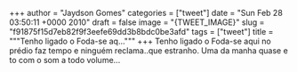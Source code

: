 
+++
author = "Jaydson Gomes"
categories = ["tweet"]
date = "Sun Feb 28 03:50:11 +0000 2010"
draft = false
image = "{TWEET_IMAGE}"
slug = "f91875f15d7eb82f9f3eefe69dd3b8bdc0be3afd"
tags = ["tweet"]
title = """Tenho ligado o Foda-se aq..."""
+++
Tenho ligado o Foda-se aqui no prédio faz tempo e ninguém reclama..que estranho. Uma da manha quase e to com o som a todo volume...
